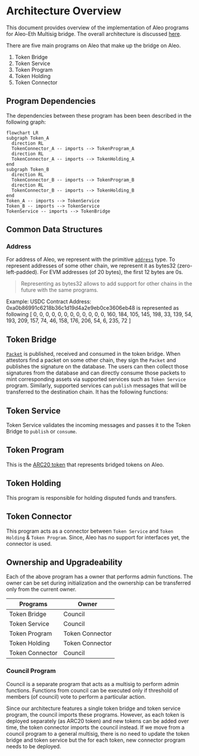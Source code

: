 # Architecture Overview
This document provides overview of the implementation of Aleo programs for Aleo-Eth Multisig bridge. The overall architecture is discussed [here](../docs/architecture_overview.md).

There are five main programs on Aleo that make up the bridge on Aleo.
1. Token Bridge
2. Token Service
3. Token Program
4. Token Holding 
5. Token Connector

## Program Dependencies

The dependencies between these program has been been described in the following graph:
```mermaid
flowchart LR
subgraph Token_A
  direction RL
  TokenConnector_A -- imports --> TokenProgram_A
  direction RL
  TokenConnector_A -- imports --> TokenHolding_A
end
subgraph Token_B
  direction RL
  TokenConnector_B -- imports --> TokenProgram_B
  direction RL
  TokenConnector_B -- imports --> TokenHolding_B
end
Token_A -- imports --> TokenService
Token_B -- imports --> TokenService
TokenService -- imports --> TokenBridge

```

## Common Data Structures

### Address
For address of Aleo, we represent with the primitive [`address`](https://developer.aleo.org/leo/language#addresses) type.
To represent addresses of some other chain, we represent it as bytes32 (zero-left-padded).
For EVM addresses (of 20 bytes), the first 12 bytes are 0s.
> Representing as bytes32 allows to add support for other chains in the future with the same programs.

Example: 
USDC Contract Address: 0xa0b86991c6218b36c1d19d4a2e9eb0ce3606eb48 is represented as following
[ 0, 0, 0, 0, 0, 0, 0, 0, 0, 0,  0, 0, 160, 184, 105, 145, 198, 33, 139, 54, 193, 209, 157, 74, 46, 158, 176, 206, 54, 6, 235, 72 ]

## Token Bridge
[`Packet`](../docs/architecture_overview.md#packet) is published, received and consumed in the token bridge. When attestors find a packet on some other chain, they sign the `Packet` and publishes the signature on the database. The users can then collect those signatures from the database and can directly consume those packets to mint corresponding assets via supported services such as `Token Service` program.
Similarly, supported services can `publish` messages that will be transferred to the destination chain. It has the following functions:


## Token Service
Token Service validates the incoming messages and passes it to the Token Bridge to `publish` or `consume`.

## Token Program
This is the [ARC20 token](https://github.com/AleoHQ/ARCs/discussions/42) that represents bridged tokens on Aleo.

## Token Holding
This program is responsible for holding disputed funds and transfers.

## Token Connector
This program acts as a connector between `Token Service` and `Token Holding` & `Token Program`. Since, Aleo has no support for interfaces yet, the connector is used.


## Ownership and Upgradeability

Each of the above program has a owner that performs admin functions. The owner can be set during initialization and the ownership can be transferred only from the current owner. 

|Programs |Owner |
----------|-------
Token Bridge | Council
Token Service | Council
Token Program | Token Connector
Token Holding | Token Connector
Token Connector | Council

### Council Program
Council is a separate program that acts as a multisig to perform admin functions. Functions from council can be executed only if threshold of members (of council) vote to perform a particular action.

Since our architecture features a single token bridge and token service program, the council imports these programs. However, as each token is deployed separately (as ARC20 token) and new tokens can be added over time, the token connector imports the council instead. If we move from a council program to a general multisig, there is no need to update the token bridge and token service but the for each token, new connector program needs to be deployed.